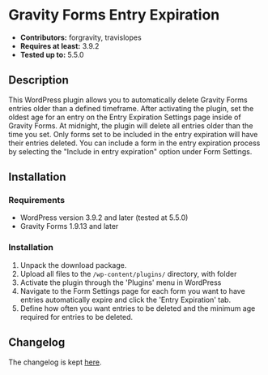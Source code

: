# Gravity Forms Entry Expiration

- **Contributors:** forgravity, travislopes
- **Requires at least:** 3.9.2
- **Tested up to:** 5.5.0

## Description

This WordPress plugin allows you to automatically delete Gravity Forms entries older than a defined timeframe. After activating the plugin, set the oldest age for an entry on the Entry Expiration Settings page inside of Gravity Forms. At midnight, the plugin will delete all entries older than the time you set. Only forms set to be included in the entry expiration will have their entries deleted. You can include a form in the entry expiration process by selecting the "Include in entry expiration" option under Form Settings.

## Installation

### Requirements

- WordPress version 3.9.2 and later (tested at 5.5.0)
- Gravity Forms 1.9.13 and later

### Installation

1. Unpack the download package.
1. Upload all files to the `/wp-content/plugins/` directory, with folder
1. Activate the plugin through the 'Plugins' menu in WordPress
1. Navigate to the Form Settings page for each form you want to have entries automatically expire and click the 'Entry Expiration' tab.
1. Define how often you want entries to be deleted and the minimum age required for entries to be deleted.

## Changelog

The changelog is kept [here](CHANGELOG.md).